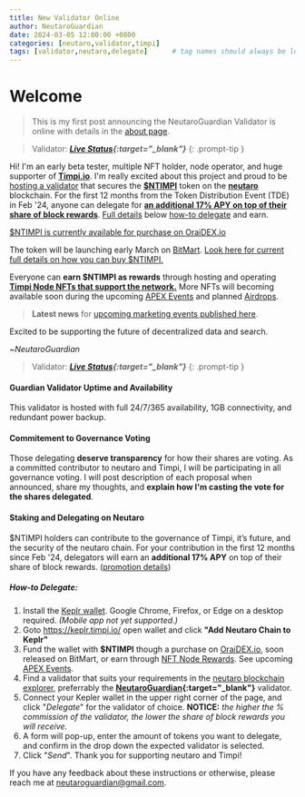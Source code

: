 ```yaml
---
title: New Validator Online
author: NeutaroGuardian
date: 2024-03-05 12:00:00 +0800
categories: [neutaro,validator,timpi]
tags: [validator,neutaro,delegate]      # tag names should always be lowercase
---
```


# Welcome
>This is my first post announcing the NeutaroGuardian Validator is online with details in the [about page](https://neutaroguardian.github.io/about).

> Validator: ***[Live Status](https://nms1.neutaro.tech/Neutaro/staking/neutarovaloper1usjfenq4kfjvtml4v845xlweeekdhpyn77ndz9){:target="_blank"}***
{: .prompt-tip }

Hi! I'm an early beta tester, multiple NFT holder, node operator, and huge supporter of **[Timpi.io](https://timpi.io/)**.  I'm really excited about this project and proud to be [hosting a validator](https://nms1.neutaro.tech/Neutaro/staking/neutarovaloper1usjfenq4kfjvtml4v845xlweeekdhpyn77ndz9) that secures the **[$NTIMPI](https://timpi.io/timpi-token/)** token on the **[neutaro](https://neutaro.com/)** blockchain. For the first 12 months from the Token Distribution Event (TDE) in Feb '24, anyone can delegate for **[an additional 17% APY on top of their share of block rewards](#staking-and-delegating-on-neutaro)**. [Full details](#staking-and-delegating-on-neutaro) below [how-to delegate](#how-to-delegate) and earn.

[$NTIMPI is currently available for purchase on OraiDEX.io](https://oraidex.io/?from=ibc/576B1D63E401B6A9A071C78A1D1316D016EC9333D2FEB14AD503FAC4B8731CD1&to=usdt)

The token will be launching early March on [BitMart](https://www.bitmart.com/).  [Look here for current full details on how you can buy $NTIMPI.](https://timpi.io/timpi-token/)

Everyone can **earn $NTIMPI as rewards** through hosting and operating **[Timpi Node NFTs that support the network.](https://timpi.io/NFT-marketplace/?coupon=nwbower0)** More NFTs will becoming available soon during the upcoming [APEX Events](https://timpi.io/apex-events/) and planned [Airdrops](https://timpi.io/airdrops/).

> **Latest news** for [upcoming marketing events published here](https://timpi.io/2024/02/16/key-marketing-events/).

Excited to be supporting the future of decentralized data and search.

~*NeutaroGuardian*

> Validator: ***[Live Status](https://nms1.neutaro.tech/Neutaro/staking/neutarovaloper1usjfenq4kfjvtml4v845xlweeekdhpyn77ndz9){:target="_blank"}***
{: .prompt-tip }

#### Guardian Validator Uptime and Availability
This validator is hosted with full 24/7/365 availability, 1GB connectivity, and redundant power backup.

#### Commitement to Governance Voting
Those delegating **deserve transparency** for how their shares are voting. As a committed contributor to neutaro and Timpi, I will be participating in all governance voting.  I will post description of each proposal when announced, share my thoughts, and **explain how I'm casting the vote for the shares delegated**. 

#### Staking and Delegating on Neutaro
 $NTIMPI holders can contribute to the governance of Timpi, it’s future, and the security of the neutaro chain. For your contribution in the first 12 months since Feb '24, delegators will earn an **additional 17% APY** on top of their share of block rewards. ([promotion details](https://timpi.io/wp-content/uploads/2024/02/How-to-stake-to-a-Neutaro-Validator-v1.0.pdf))
##### How-to Delegate:
 1. Install the [Keplr wallet](https://www.keplr.app/). Google Chrome, Firefox, or Edge on a desktop required. *(Mobile app not yet supported.)*
 2. Goto https://keplr.timpi.io/ open wallet and click **"Add Neutaro Chain to Keplr"**
 3. Fund the wallet with **$NTIMPI** though a purchase on [OraiDEX.io](https://oraidex.io/?from=ibc/576B1D63E401B6A9A071C78A1D1316D016EC9333D2FEB14AD503FAC4B8731CD1&to=usdt), soon released on BitMart, or earn through [NFT Node Rewards](https://timpi.io/NFT-marketplace/?coupon=nwbower0).  See upcoming [APEX Events](https://timpi.io/apex-events/).
 4. Find a validator that suits your requirements in the [neutaro blockchain explorer](https://nms1.neutaro.tech/Neutaro/staking), preferrably the **[NeutaroGuardian](https://nms1.neutaro.tech/Neutaro/staking/neutarovaloper1usjfenq4kfjvtml4v845xlweeekdhpyn77ndz9){:target="_blank"}** validator.
 5. Connect your Kepler wallet in the upper right corner of the page, and click "*Delegate*" for the validator of choice.  **NOTICE:** *the higher the % commission of the validator, the lower the share of block rewards you will receive.*
 6. A form will pop-up, enter the amount of tokens you want to delegate, and confirm in the drop down the expected validator is selected.
 7. Click "*Send*".  Thank you for supporting neutaro and Timpi!

If you have any feedback about these instructions or otherwise, please reach me at [neutaroguardian@gmail.com](mailto:neutaroguardian@gmail.com).